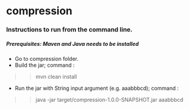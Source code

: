 # compression

### Instructions to run from the command line.
#####  Prerequisites: Maven and Java needs to be installed

- Go to compression folder.
- Build the jar; command : 
>>mvn clean install 
- Run the jar with String input argument (e.g. aaabbbcd); command : 
>>java -jar target/compression-1.0.0-SNAPSHOT.jar aaabbbcd
